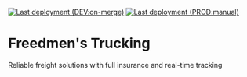 [![Last deployment (DEV:on-merge)](https://github.com/Freedmen-s-Trucking/freedmen-s-trucking/actions/workflows/dev-deploy-firebase-hosting.yml/badge.svg)](https://github.com/Freedmen-s-Trucking/freedmen-s-trucking/actions/workflows/firebase-hosting-dev.yml) [![Last deployment (PROD:manual)](https://github.com/Freedmen-s-Trucking/freedmen-s-trucking/actions/workflows/prod-deploy-firebase-hosting.yml/badge.svg)](https://github.com/Freedmen-s-Trucking/freedmen-s-trucking/actions/workflows/firebase-hosting-prod.yml)

# Freedmen's Trucking

Reliable freight solutions with full insurance and real-time tracking
